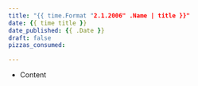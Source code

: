 ```yaml
---
title: "{{ time.Format "2.1.2006" .Name | title }}"
date: {{ time title }}
date_published: {{ .Date }}
draft: false
pizzas_consumed: 

---
```


- Content
